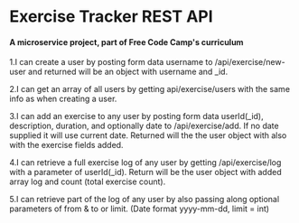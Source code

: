 # Exercise Tracker REST API

#### A microservice project, part of Free Code Camp's curriculum

1.I can create a user by posting form data username to /api/exercise/new-user and returned will be an object with username and _id.

2.I can get an array of all users by getting api/exercise/users with the same info as when creating a user.

3.I can add an exercise to any user by posting form data userId(_id), description, duration, and optionally date to /api/exercise/add. If no date supplied it will use current date. Returned will the the user object with also with the exercise fields added.

4.I can retrieve a full exercise log of any user by getting /api/exercise/log with a parameter of userId(_id). Return will be the user object with added array log and count (total exercise count).

5.I can retrieve part of the log of any user by also passing along optional parameters of from & to or limit. (Date format yyyy-mm-dd, limit = int)

